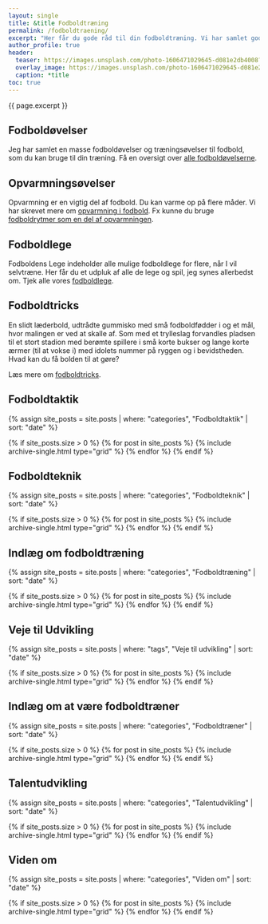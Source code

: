 ```yaml
---
layout: single
title: &title Fodboldtræning
permalink: /fodboldtraening/
excerpt: "Her får du gode råd til din fodboldtræning. Vi har samlet gode råd til fodboldtræneren, og du finder alt fra fodboldøvelser til gode råd om, hvordan man er træner."
author_profile: true
header:
  teaser: https://images.unsplash.com/photo-1606471029645-d081e2db4008?ixlib=rb-1.2.1&ixid=MnwxMjA3fDB8MHxwaG90by1wYWdlfHx8fGVufDB8fHx8&auto=format&fit=crop&w=400&q=80
  overlay_image: https://images.unsplash.com/photo-1606471029645-d081e2db4008?ixlib=rb-1.2.1&ixid=MnwxMjA3fDB8MHxwaG90by1wYWdlfHx8fGVufDB8fHx8&auto=format&fit=crop&w=1900&q=80
  caption: *title
toc: true
---
```


{{ page.excerpt }}

## Fodboldøvelser

Jeg har samlet en masse fodboldøvelser og træningsøvelser til fodbold, som du kan bruge til din træning. Få en oversigt over [alle fodboldøvelserne](/fodboldoevelser/).

## Opvarmningsøvelser

Opvarmning er en vigtig del af fodbold. Du kan varme op på flere måder. Vi har skrevet mere om [opvarmning i fodbold](/opvarmning/). Fx kunne du bruge [fodboldrytmer som en del af opvarmningen](/fodboldrytmer/).

## Fodboldlege

Fodboldens Lege indeholder alle mulige fodboldlege for flere, når I vil selvtræne. Her får du et udpluk af alle de lege og spil, jeg synes allerbedst om. Tjek alle vores [fodboldlege](/lege/).

## Fodboldtricks

En slidt læderbold, udtrådte gummisko med små fodboldfødder i og et mål,
hvor malingen er ved at skalle af. Som med et trylleslag forvandles pladsen
til et stort stadion med berømte spillere i små korte bukser og lange korte
ærmer (til at vokse i) med idolets nummer på ryggen og i bevidstheden. Hvad kan du få bolden til at gøre?

Læs mere om [fodboldtricks](/fodboldtricks/).

## Fodboldtaktik

{% assign site_posts = site.posts | where: "categories", "Fodboldtaktik" | sort: "date" %}

<div class="feature__wrapper">
{% if site_posts.size > 0 %}
  {% for post in site_posts %}
    {% include archive-single.html type="grid" %}
  {% endfor %}
{% endif %}
</div>

## Fodboldteknik

{% assign site_posts = site.posts | where: "categories", "Fodboldteknik" | sort: "date" %}

<div class="feature__wrapper">
{% if site_posts.size > 0 %}
  {% for post in site_posts %}
    {% include archive-single.html type="grid" %}
  {% endfor %}
{% endif %}
</div>

## Indlæg om fodboldtræning

{% assign site_posts = site.posts | where: "categories", "Fodboldtræning" | sort: "date" %}

<div class="feature__wrapper">
{% if site_posts.size > 0 %}
  {% for post in site_posts %}
    {% include archive-single.html type="grid" %}
  {% endfor %}
{% endif %}
</div>

## Veje til Udvikling

{% assign site_posts = site.posts | where: "tags", "Veje til udvikling" | sort: "date" %}

<div class="feature__wrapper">
{% if site_posts.size > 0 %}
  {% for post in site_posts %}
    {% include archive-single.html type="grid" %}
  {% endfor %}
{% endif %}
</div>

## Indlæg om at være fodboldtræner

{% assign site_posts = site.posts | where: "categories", "Fodboldtræner" | sort: "date" %}

<div class="feature__wrapper">
{% if site_posts.size > 0 %}
  {% for post in site_posts %}
    {% include archive-single.html type="grid" %}
  {% endfor %}
{% endif %}
</div>

## Talentudvikling

{% assign site_posts = site.posts | where: "categories", "Talentudvikling" | sort: "date" %}

<div class="feature__wrapper">
{% if site_posts.size > 0 %}
  {% for post in site_posts %}
    {% include archive-single.html type="grid" %}
  {% endfor %}
{% endif %}
</div>

## Viden om

{% assign site_posts = site.posts | where: "categories", "Viden om" | sort: "date" %}

<div class="feature__wrapper">
{% if site_posts.size > 0 %}
  {% for post in site_posts %}
    {% include archive-single.html type="grid" %}
  {% endfor %}
{% endif %}
</div>

